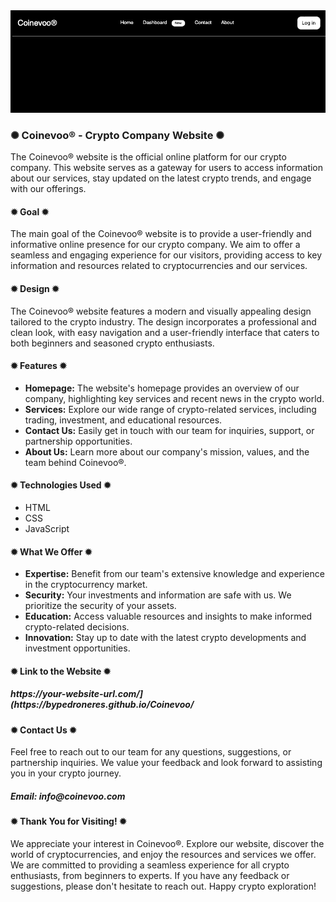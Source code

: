 <div class="image-container">
  <img class="CoverImagee" src="assets/navbar.png" alt="Cover">
</div>

<h3>✺ Coinevoo® - Crypto Company Website ✺</h3>

The Coinevoo® website is the official online platform for our crypto company. This website serves as a gateway for users to access information about our services, stay updated on the latest crypto trends, and engage with our offerings.

<h4>✹ Goal ✹</h4>

The main goal of the Coinevoo® website is to provide a user-friendly and informative online presence for our crypto company. We aim to offer a seamless and engaging experience for our visitors, providing access to key information and resources related to cryptocurrencies and our services.

<h4>✹ Design ✹</h4>

The Coinevoo® website features a modern and visually appealing design tailored to the crypto industry. The design incorporates a professional and clean look, with easy navigation and a user-friendly interface that caters to both beginners and seasoned crypto enthusiasts.

<h4>✹ Features ✹</h4>

* <b>Homepage:</b> The website's homepage provides an overview of our company, highlighting key services and recent news in the crypto world.
* <b>Services:</b> Explore our wide range of crypto-related services, including trading, investment, and educational resources.
* <b>Contact Us:</b> Easily get in touch with our team for inquiries, support, or partnership opportunities.
* <b>About Us:</b> Learn more about our company's mission, values, and the team behind Coinevoo®.

<h4>✹ Technologies Used ✹</h4>

* HTML
* CSS
* JavaScript

<h4>✹ What We Offer ✹</h4>

* <b>Expertise:</b> Benefit from our team's extensive knowledge and experience in the cryptocurrency market.
* <b>Security:</b> Your investments and information are safe with us. We prioritize the security of your assets.
* <b>Education:</b> Access valuable resources and insights to make informed crypto-related decisions.
* <b>Innovation:</b> Stay up to date with the latest crypto developments and investment opportunities.

<h4>✹ Link to the Website ✹</h4>

<h5>https://your-website-url.com/](https://bypedroneres.github.io/Coinevoo/</h5>

<h4>✹ Contact Us ✹</h4>

Feel free to reach out to our team for any questions, suggestions, or partnership inquiries. We value your feedback and look forward to assisting you in your crypto journey.

<h5>Email: info@coinevoo.com</h5>

<h4>✹ Thank You for Visiting! ✹</h4>

We appreciate your interest in Coinevoo®. Explore our website, discover the world of cryptocurrencies, and enjoy the resources and services we offer. We are committed to providing a seamless experience for all crypto enthusiasts, from beginners to experts. If you have any feedback or suggestions, please don't hesitate to reach out. Happy crypto exploration!
